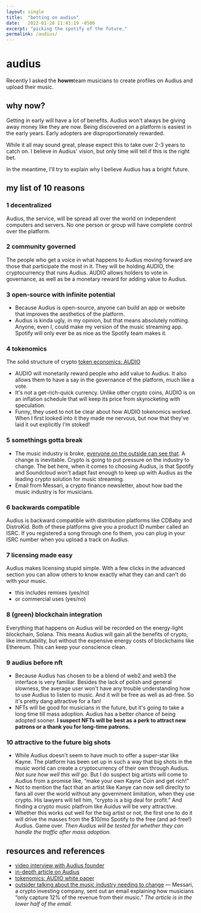 ```yaml
---
layout: single
title:  "betting on audius"
date:   2022-01-28 11:41:19 -0500
excerpt: "picking the spotify of the future."
permalink: /audius/
---
```

# audius

Recently I asked the **howm**team musicians to create profiles on Audius and upload their music.

## why now?

Getting in early will have a lot of benefits. Audius won't always be giving away money like they are now. Being discovered on a platform is easiest in the early years. Early adopters are disproportionately rewarded.

While it all may sound great, please expect this to take over 2-3 years to catch on. I believe in Audius' vision, but only time will tell if this is the right bet.

In the meantime, I'll try to explain why I believe Audius has a bright future.

## my list of 10 reasons

### 1  decentralized
Audius, the service, will be spread all over the world on independent computers and servers. No one person or group will have complete control over the platform.

### 2  community governed
The people who get a voice in what happens to Audius moving forward are those that participate the most in it. They will be holding AUDIO, the cryptocurrency that runs Audius. AUDIO allows holders to vote in governance, as well as be a monetary reward for adding value to Audius.

### 3  open-source with infinite potential
- Because Audius is open-source, anyone can build an app or website that improves the aesthetics of the platform.
- Audius is kinda ugly, in my opinion, but that means absolutely nothing. Anyone, even I, could make my version of the music streaming app. Spotify will only ever be as nice as the Spotify team makes it.

### 4  tokenomics
The solid structure of crypto [token economics: AUDIO][r&r]
- AUDIO will monetarily reward people who add value to Audius. It also allows them to have a say in the governance of the platform, much like a vote. 
- It's not a get-rich-quick currency. Unlike other crypto coins, AUDIO is on an inflation schedule that will keep its price from skyrocketing with speculation.
- Funny, they used to not be clear about how AUDIO tokenomics worked. When I first looked into it they made me nervous, but now that they've laid it out explicitly I'm stoked!

### 5 somethings gotta break
- The music industry is broke, [everyone on the outside can see that][r&r]. A change is inevitable. Crypto is going to put pressure on the industry to change. The bet here, when it comes to choosing Audius, is that Spotify and Soundcloud won't adapt fast enough to keep up with Audius as the leading crypto solution for music streaming.
- Email from Messari, a crypto finance newsletter, about how bad the music industry is for musicians.

### 6  backwards compatible
Audius is backward compatible with distribution platforms like CDBaby and DistroKid. Both of these platforms give you a product ID number called an ISRC. If you registered a song through one fo them, you can plug in your ISRC number when you upload a track on Audius.

### 7  licensing made easy
Audius makes licensing stupid simple. With a few clicks in the advanced section you can allow others to know exactly what they can and can't do with your music. 
- this includes remixes (yes/no)
- or commercial uses (yes/no)

### 8  (green) blockchain integration
Everything that happens on Audius will be recorded on the energy-light blockchain, Solana. This means Audius will gain all the benefits of crypto, like immutability, but without the expensive energy costs of blockchains like Ethereum. This can keep your conscience clean.

### 9  audius before nft
- Because Audius has chosen to be a blend of web2 and web3 the interface is very familiar. Besides the lack of polish and general slowness, the average user won't have any trouble understanding how to use Audius to listen to music. And it will be free as well as ad-free. So it's pretty dang attractive for a fan!
- NFTs will be good for musicians in the future, but it's going to take a long time till mass adoption. Audius has a better chance of being adopted sooner. **I suspect NFTs will be best as a perk to attract new patrons or a thank you for long-time patrons.**

### 10  attractive to the future big shots
- While Audius doesn't seem to have much to offer a super-star like Kayne. The platform has been set up in such a way that big shots in the music world can create a cryptocurrency of their own through Audius. *Not sure how well this will go.* But I do suspect big artists will come to Audius from a promise like, “make your own Kayne Coin and get rich!” 
- Not to mention the fact that an artist like Kanye can now sell direclty to fans all over the world without any government limitation, when they use crypto. His lawyers will tell him, “crypto is a big deal for profit.” And finding a crypto music platfrom like Auidus will be very attractive.
- Whether this works out well for the big artist or not, the first one to do it will drive the masses from the $10/mo Spotify to the free (and ad-free!) Audius.  Game over. *Then Audius will be tested for whether they can handle the traffic after mass adoption.*

## resources and references
- [video interview with Audius founder][founder]
- [in-depth article on Audius][medium]
- [tokenomics: AUDIO white paper][audio]
- [outsider talking about the music industry needing to change][messari] — Messari, a crypto investing company, sent out an email explaining how musicians “only capture 12% of the revenue from their music.” *The article is in the lower half of the email.*


[r&r]: #resources-and-references
[audio]: https://whitepaper.audius.co/AudiusWhitepaper.pdf
[medium]: https://medium.com/general_knowledge/audius-audio-worth-it-complete-overview-e3abf3713c78
[founder]: https://youtu.be/wBfMP8XFr_I
[messari]: https://mailchi.mp/4f40de76f952/short-record-labels-long-artist-nfts?e=08682dc8ee

